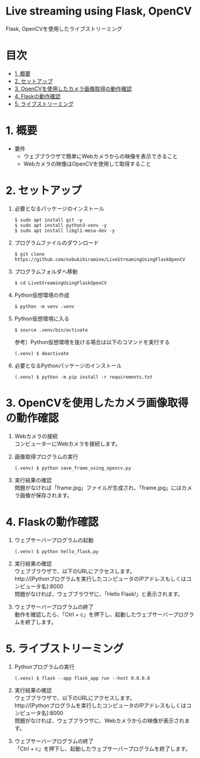 # Live streaming using Flask, OpenCV
Flask, OpenCVを使用したライブストリーミング

# 目次
* [1. 概要](#1-概要)
* [2. セットアップ](#2-セットアップ)
* [3. OpenCVを使用したカメラ画像取得の動作確認](#3-OpenCVを使用したカメラ画像取得の動作確認)
* [4. Flaskの動作確認](#4-Flaskの動作確認)
* [5. ライブストリーミング](#5-ライブストリーミング)

# 1. 概要

* 要件
   * ウェブブラウザで簡単にWebカメラからの映像を表示できること
   * Webカメラの映像はOpenCVを使用して取得すること

# 2. セットアップ

1. 必要となるパッケージのインストール
   ```shell
   $ sudo apt install git -y
   $ sudo apt install python3-venv -y
   $ sudo apt install libgl1-mesa-dev -y
   ```

2. プログラムファイルのダウンロード
   ```shell
   $ git clone https://github.com/nobukihiramine/LiveStreamingUsingFlaskOpenCV
   ```

3. プログラムフォルダへ移動
   ```shell
   $ cd LiveStreamingUsingFlaskOpenCV
   ```

4. Python仮想環境の作成
   ```shell
   $ python -m venv .venv
   ```

5. Python仮想環境に入る
   ```shell
   $ source .venv/bin/activate
   ```
   参考）Python仮想環境を抜ける場合は以下のコマンドを実行する
   ```shell
   (.venv) $ deactivate
   ```

6. 必要となるPythonパッケージのインストール
   ```shell
   (.venv) $ python -m pip install -r requirements.txt
   ```

# 3. OpenCVを使用したカメラ画像取得の動作確認

1. Webカメラの接続  
   コンピューターにWebカメラを接続します。

2. 画像取得プログラムの実行  
   ```shell
   (.venv) $ python save_frame_using_opencv.py

   ```

3. 実行結果の確認  
   問題がなければ「frame.jpg」ファイルが生成され、「frame.jpg」にはカメラ画像が保存されます。

# 4. Flaskの動作確認

1. ウェブサーバープログラムの起動
   ```shell
   (.venv) $ python hello_flask.py
   ```

2. 実行結果の確認  
   ウェブブラウザで、以下のURLにアクセスします。  
   http://[Pythonプログラムを実行したコンピュータのIPアドレスもしくはコンピュータ名]:8000  
   問題がなければ、ウェブブラウザに、「Hello Flask!」と表示されます。

3. ウェブサーバープログラムの終了  
   動作を確認したら、「Ctrl + c」を押下し、起動したウェブサーバープログラムを終了します。

# 5. ライブストリーミング

1. Pythonプログラムの実行
   ```shell
   (.venv) $ flask --app flask_app run --host 0.0.0.0
   ```

2. 実行結果の確認  
   ウェブブラウザで、以下のURLにアクセスします。  
   http://[Pythonプログラムを実行したコンピュータのIPアドレスもしくはコンピュータ名]:8000  
   問題がなければ、ウェブブラウザに、Webカメラからの映像が表示されます。

3. ウェブサーバープログラムの終了  
   「Ctrl + c」を押下し、起動したウェブサーバープログラムを終了します。
